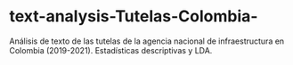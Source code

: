 # text-analysis-Tutelas-Colombia-
Análisis de texto de las tutelas de la agencia nacional de infraestructura en Colombia (2019-2021). Estadísticas descriptivas y LDA.
